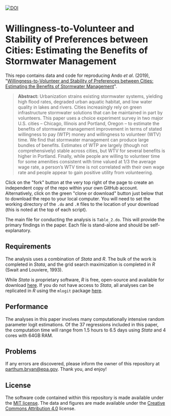 [![DOI](https://zenodo.org/badge/DOI/10.5281/zenodo.1188538.svg)](https://doi.org/10.5281/zenodo.3525264)

# Willingness-to-Volunteer and Stability of Preferences between Cities: Estimating the Benefits of Stormwater Management


This repo contains data and code for reproducing Ando *et al*. (2019), "[Willingness-to-Volunteer and Stability of Preferences between Cities: Estimating the Benefits of Stormwater Management](https://doi.org/10.1016/j.jeem.2019.102274)". 

> **Abstract:** Urbanization strains existing stormwater systems, yielding high flood rates, degraded urban aquatic habitat, and low water quality in lakes and rivers. Cities increasingly rely on green infrastructure stormwater solutions that can be maintained in part by volunteers. This paper uses a choice experiment survey in two major U.S. cities – Chicago, Illinois and Portland, Oregon – to estimate the benefits of stormwater management improvement in terms of stated willingness to pay (WTP) money and willingness to volunteer (WTV) time. We find that stormwater management can produce large bundles of benefits. Estimates of WTP are largely (though not comprehensively) stable across cities, but WTV for several benefits is higher in Portland. Finally, while people are willing to volunteer time for some amenities consistent with time valued at 1/3 the average wage rate, a person’s WTV time is not correlated with their own wage rate and people appear to gain positive utility from volunteering.

Click on the "fork" button at the very top right of the page to create an independent copy of the repo within your own GitHub account. Alternatively, click on the green "clone or download" button just below that to download the repo to your local computer. You will need to set the working directory of the `.do` and `.R` files to the location of your download (this is noted at the top of each script). 

The main file for conducting the analysis is `Table_2.do`. This will provide the primary findings in the paper. Each file is stand-alone and should be self-explanatory.

## Requirements

The analysis uses a combination of *Stata* and *R*. The bulk of the work is completed in *Stata*, and the grid search maximization is completed in *R* (Swait and Louviere, 1993).

While *Stata* is proprietary software, *R* is free, open-source and available for download [here](https://www.r-project.org/). If you do not have access to *Stata*, all analyses can be replicated in *R* using the `mlogit` package [here](https://www.rdocumentation.org/packages/mlogit/versions/0.1-0/topics/mlogit).

## Performance

The analyses in this paper involves many computationally intensive random parameter logit estimations. Of the 37 regressions included in this paper, the computation time will range from 1.5 hours to 6.5 days using *Stata* and 4 cores with 64GB RAM.

## Problems

If any errors are discovered, please inform the owner of this repository at parthum.bryan@epa.gov. Thank you, and enjoy!

## License

The software code contained within this repository is made available under the [MIT license](http://opensource.org/licenses/mit-license.php). The data and figures are made available under the [Creative Commons Attribution 4.0](https://creativecommons.org/licenses/by/4.0/) license.
